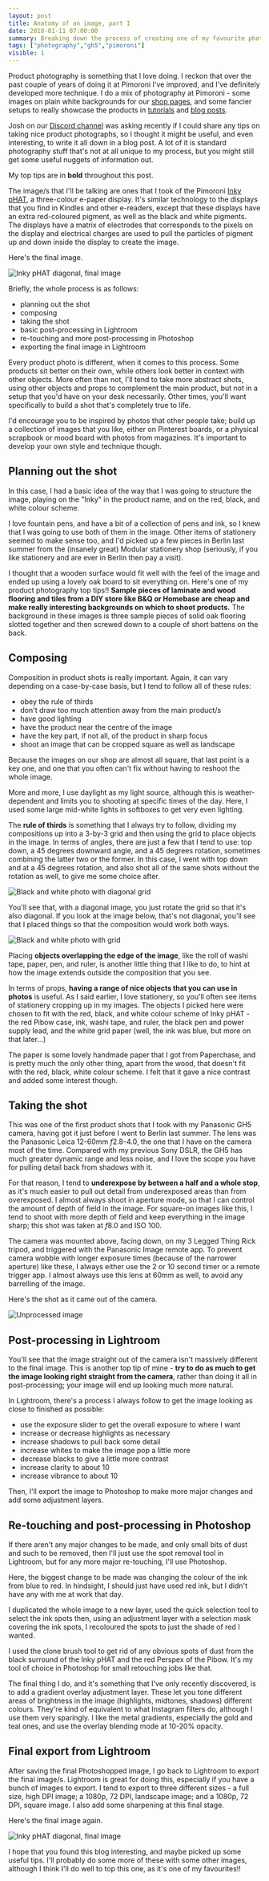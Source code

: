 ```yaml
---
layout: post
title: Anatomy of an image, part I
date: 2018-01-11 07:00:00
summary: Breaking down the process of creating one of my favourite photos.
tags: ["photography","gh5","pimoroni"]
visible: 1
---
```


Product photography is something that I love doing. I reckon that over the past
couple of years of doing it at Pimoroni I've improved, and I've definitely
developed more technique. I do a mix of photography at Pimoroni - some images
on  plain  white backgrounds for our
[shop pages](https://shop.pimoroni.com/products/pimoroni-pin-party-enamel-pin-badge),
and some fancier setups to really showcase the products in
[tutorials](https://learn.pimoroni.com/tutorial/sandyj/getting-started-with-automation-hat-and-phat)
and [blog posts](http://blog.pimoroni.com/bearables/).

Josh on our [Discord channel](https://discord.gg/hr93ByC) was asking recently if
I could share any tips on taking nice product photographs, so I thought it might
be useful, and even interesting, to write it all down in a blog post. A lot of
it is standard photography stuff that's not at all unique to my process, but you
might still get some useful nuggets of information out.

My top tips are in **bold** throughout this post.

The image/s that I'll be talking are ones that I took of the Pimoroni
[Inky pHAT](https://shop.pimoroni.com/products/inky-phat),
a three-colour e-paper display. It's similar technology to the displays that you
find in Kindles and other e-readers, except that these displays have an extra
red-coloured pigment, as well as the black and white pigments. The displays have
a matrix of electrodes that corresponds to the pixels on the display and
electrical charges are used to pull the particles of pigment up and down inside
the display to create the image.

Here's the final image.

![Inky pHAT diagonal, final image](/assets/inkyphat-diagonal-small.jpg)

Briefly, the whole process is as follows:

* planning out the shot
* composing
* taking the shot
* basic post-processing in Lightroom
* re-touching and more post-processing in Photoshop
* exporting the final image in Lightroom

Every product photo is different, when it comes to this process. Some products
sit better on their own, while others look better in context with other objects.
More often than not, I'll tend to take more abstract shots, using other objects
and props to complement the main product, but not in a setup that you'd have on
your desk necessarily. Other times, you'll want specifically to build a shot
that's completely true to life.

I'd encourage you to be inspired by photos that other people take; build up a
collection of images that you like, either on Pinterest boards, or a physical
scrapbook or mood board with photos from magazines. It's important to develop
your own style and technique though.

## Planning out the shot

In this case, I had a basic idea of the way that I was going to structure the
image, playing on the "Inky" in the product name, and on the red, black, and
white colour scheme.

I love fountain pens, and have a bit of a collection of pens and ink, so I knew
that I was going to use both of them in the image. Other items of stationery
seemed to make sense too, and I'd picked up a few pieces in Berlin last summer
from the (insanely great) Modular stationery shop (seriously, if you like
stationery and are ever in Berlin then pay a visit).

I thought that a wooden surface would fit well with the feel of the image and
ended up using a lovely oak board to sit everything on. Here's one of my
product photography top tips!! **Sample pieces of laminate and wood flooring
and tiles from a DIY store like B&Q or Homebase are cheap and make really
interesting backgrounds on which to shoot products.** The background in these
images is three sample pieces of solid oak flooring slotted together and then
screwed down to a couple of short battens on the back.

## Composing

Composition in product shots is really important. Again, it can vary depending
on a case-by-case basis, but I tend to follow all of these rules:

* obey the rule of thirds
* don't draw too much attention away from the main product/s
* have good lighting
* have the product near the centre of the image
* have the key part, if not all, of the product in sharp focus
* shoot an image that can be cropped square as well as landscape

Because the images on our shop are almost all square, that last point is a key
one, and one that you often can't fix without having to reshoot the whole image.

More and more, I use daylight as my light source, although this is
weather-dependent and limits you to shooting at specific times of the day. Here,
I used some large mid-white lights in softboxes to get very even lighting.

The **rule of thirds** is something that I always try to follow, dividing my
compositions up into a 3-by-3 grid and then using the grid to place objects in
the image. In terms of angles, there are just a few that I tend to use: top
down, a 45 degrees downward angle, and a 45 degrees rotation, sometimes
combining the latter two or the former. In this case, I went with top down and
at a 45 degrees rotation, and also shot all of the same shots without the
rotation as well, to give me some choice after.

![Black and white photo with diagonal grid](/assets/inky-phat-diagonal-grid.jpg)

You'll see that, with a diagonal image, you just rotate the grid so that it's
also diagonal. If you look at the image below, that's not diagonal, you'll see
that I placed things so that the composition would work both ways.

![Black and white photo with grid](/assets/inky-phat-square-grid.jpg)

Placing **objects overlapping the edge of the image**, like the roll of washi
tape, paper, pen, and ruler, is another little thing that I like to do, to hint
at how the image extends outside the composition that you see.

In terms of props, **having a range of nice objects that you can use in photos**
is useful. As I said earlier, I love stationery, so you'll often see items of
stationery cropping up in my images. The objects I picked here were chosen to
fit with the red, black, and white colour scheme of Inky pHAT - the red Pibow
case, ink, washi tape, and ruler, the black pen and power supply lead, and the
white grid paper (well, the ink was blue, but more on that later...)

The paper is some lovely handmade paper that I got from Paperchase, and is
pretty much the only other thing, apart from the wood, that doesn't fit with the
red, black, white colour scheme. I felt that it gave a nice contrast and added
some interest though.

## Taking the shot

This was one of the first product shots that I took with my Panasonic GH5
camera, having got it just before I went to Berlin last summer. The lens was the
Panasonic Leica 12-60mm *f*2.8-4.0, the one that I have on the camera most of the
time. Compared with my previous Sony DSLR, the GH5 has much greater dynamic
range and less noise, and I love the scope you have for pulling detail back from
shadows with it.

For that reason, I tend to **underexpose by between a half and a whole stop**,
as it's much easier to pull out detail from underexposed areas than from
overexposed. I almost always shoot in aperture mode, so that I can control the
amount of depth of field in the image. For square-on images like this, I tend
to shoot with more depth of field and keep everything in the image sharp; this
shot was taken at *f*8.0 and ISO 100.

The camera was mounted above, facing down, on my 3 Legged Thing Rick tripod,
and triggered with the Panasonic Image remote app. To prevent camera wobble with
longer exposure times (because of the narrower aperture) like these, I always
either use the 2 or 10 second timer or a remote trigger app. I almost always use
this lens at 60mm as well, to avoid any barrelling of the image.

Here's the shot as it came out of the camera.

![Unprocessed image](/assets/inky-phat-diagonal-unprocessed.jpg)

## Post-processing in Lightroom

You'll see that the image straight out of the camera isn't massively different
to the final image. This is another top tip of mine - **try to do as much to get
the image looking right straight from the camera**, rather than doing it all in
post-processing; your image will end up looking much more natural.

In Lightroom, there's a process I always follow to get the image looking as
close to finished as possible:

* use the exposure slider to get the overall exposure to where I want
* increase or decrease highlights as necessary
* increase shadows to pull back some detail
* increase whites to make the image pop a little more
* decrease blacks to give a little more contrast
* increase clarity to about 10
* increase vibrance to about 10

Then, I'll export the image to Photoshop to make more major changes and add some
adjustment layers.

## Re-touching and post-processing in Photoshop

If there aren't any major changes to be made, and only small bits of dust and
such to be removed, then I'll just use the spot removal tool in Lightroom, but
for any more major re-touching, I'll use Photoshop.

Here, the biggest change to be made was changing the colour of the ink from
blue to red. In hindsight, I should just have used red ink, but I didn't have
any with me at work that day.

I duplicated the whole image to a new layer, used the quick selection tool
to select the ink spots then, using an adjustment layer with a selection mask
covering the ink spots, I recoloured the spots to just the shade of red I wanted.

I used the clone brush tool to get rid of any obvious spots of dust from the
black surround of the Inky pHAT and the red Perspex of the Pibow. It's my tool
of choice in Photoshop for small retouching jobs like that.

The final thing I do, and it's something that I've only recently discovered, is
to add a gradient overlay adjustment layer. These let you tone different areas
of brightness in the image (highlights, midtones, shadows) different colours.
They're kind of equivalent to what Instagram filters do, although I use them
very sparingly. I like the metal gradients, especially the gold and teal ones,
and use the overlay blending mode at 10-20% opacity.

## Final export from Lightroom

After saving the final Photoshopped image, I go back to Lightroom to export the
final image/s. Lightroom is great for doing this, especially if you have a bunch
of images to export. I tend to export to three different sizes - a full size,
high DPI image; a 1080p, 72 DPI, landscape image; and a 1080p, 72 DPI, square
image. I also add some sharpening at this final stage.

Here's the final image again.

![Inky pHAT diagonal, final image](/assets/inkyphat-diagonal-small.jpg)

I hope that you found this blog interesting, and maybe picked up some useful
tips. I'll probably do some more of these with some other images, although I
think I'll do well to top this one, as it's one of my favourites!!
